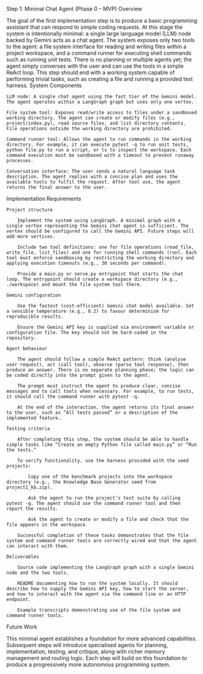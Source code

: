 Step 1: Minimal Chat Agent (Phase 0 – MVP)
Overview

The goal of the first implementation step is to produce a basic programming assistant that can respond to simple coding requests. At this stage the system is intentionally minimal: a single large language model (LLM) node backed by Gemini acts as a chat agent. The system exposes only two tools to the agent: a file system interface for reading and writing files within a project workspace, and a command runner for executing shell commands such as running unit tests. There is no planning or multiple agents yet; the agent simply converses with the user and can use the tools in a simple ReAct loop. This step should end with a working system capable of performing trivial tasks, such as creating a file and running a provided test harness.
System Components

    LLM node: A single chat agent using the fast tier of the Gemini model. The agent operates within a LangGraph graph but uses only one vertex.

    File system tool: Exposes read/write access to files under a sandboxed working directory. The agent can create or modify files (e.g., project/index.py), read source files, and list directory contents. File operations outside the working directory are prohibited.

    Command runner tool: Allows the agent to run commands in the working directory. For example, it can execute pytest -q to run unit tests, python file.py to run a script, or ls to inspect the workspace. Each command execution must be sandboxed with a timeout to prevent runaway processes.

    Conversation interface: The user sends a natural language task description. The agent replies with a concise plan and uses the available tools to fulfil the request. After tool use, the agent returns the final answer to the user.

Implementation Requirements

    Project structure

        Implement the system using LangGraph. A minimal graph with a single vertex representing the Gemini chat agent is sufficient. The vertex should be configured to call the Gemini API. Future steps will add more vertices.

        Include two tool definitions: one for file operations (read_file, write_file, list_files) and one for running shell commands (run). Each tool must enforce sandboxing by restricting the working directory and applying execution timeouts (e.g., 30 seconds per command).

        Provide a main.py or serve.py entrypoint that starts the chat loop. The entrypoint should create a workspace directory (e.g., ./workspace) and mount the file system tool there.

    Gemini configuration

        Use the fastest (cost‑efficient) Gemini chat model available. Set a sensible temperature (e.g., 0.2) to favour determinism for reproducible results.

        Ensure the Gemini API key is supplied via environment variable or configuration file. The key should not be hard‑coded in the repository.

    Agent behaviour

        The agent should follow a simple ReAct pattern: think (analyse user request), act (call tool), observe (parse tool response), then produce an answer. There is no separate planning phase; the logic can be coded directly into the prompt given to the agent.

        The prompt must instruct the agent to produce clear, concise messages and to call tools when necessary. For example, to run tests, it should call the command runner with pytest -q.

        At the end of the interaction, the agent returns its final answer to the user, such as “All tests passed” or a description of the implemented feature.

    Testing criteria

        After completing this step, the system should be able to handle simple tasks like “Create an empty Python file called main.py” or “Run the tests.”

        To verify functionality, use the harness provided with the seed projects:

            Copy one of the benchmark projects into the workspace directory (e.g., the Knowledge Base Generator seed from project1_kb.zip).

            Ask the agent to run the project’s test suite by calling pytest -q. The agent should use the command runner tool and then report the results.

            Ask the agent to create or modify a file and check that the file appears in the workspace.

        Successful completion of these tasks demonstrates that the file system and command runner tools are correctly wired and that the agent can interact with them.

    Deliverables

        Source code implementing the LangGraph graph with a single Gemini node and the two tools.

        README documenting how to run the system locally. It should describe how to supply the Gemini API key, how to start the server, and how to interact with the agent via the command line or an HTTP endpoint.

        Example transcripts demonstrating use of the file system and command runner tools.

Future Work

This minimal agent establishes a foundation for more advanced capabilities. Subsequent steps will introduce specialised agents for planning, implementation, testing, and critique, along with richer memory management and routing logic. Each step will build on this foundation to produce a progressively more autonomous programming system.